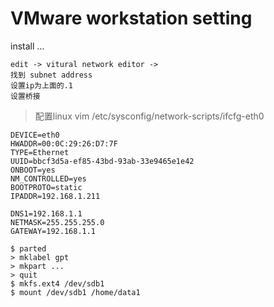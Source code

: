 # VMware workstation setting 

install ...


```
edit -> vitural network editor -> 
找到 subnet address
设置ip为上面的.1
设置桥接

```
> 配置linux vim /etc/sysconfig/network-scripts/ifcfg-eth0 
```
DEVICE=eth0
HWADDR=00:0C:29:26:D7:7F
TYPE=Ethernet
UUID=bbcf3d5a-ef85-43bd-93ab-33e9465e1e42
ONBOOT=yes
NM_CONTROLLED=yes
BOOTPROTO=static
IPADDR=192.168.1.211

DNS1=192.168.1.1
NETMASK=255.255.255.0
GATEWAY=192.168.1.1
```

```
$ parted
> mklabel gpt
> mkpart ...
> quit
$ mkfs.ext4 /dev/sdb1
$ mount /dev/sdb1 /home/data1
```